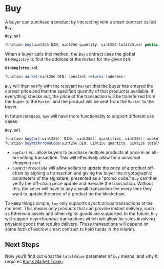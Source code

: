 # Buy

A buyer can purchase a product by interacting with a smart contract called `Buy`.

**`Buy.sol`**

```cs
function buy(uint256 DIN, uint256 quantity, uint256 totalValue) public returns (uint256 orderID)
```

When a buyer calls this method, the `Buy` contract uses the global `DINRegistry` to find the address of the `Market` for the given `DIN`.

**`DINRegistry.sol`**
```cs
function market(uint256 DIN) constant returns (address)
```

`Buy` will then verify with the relevant `Market` that the buyer has entered the correct price and that the specified quantity of that product is available. If everything checks out, the price of the transaction will be transferred from the buyer to the `Market` and the product will be sent from the `Market` to the buyer.

In future releases, `Buy` will have more functionality to support different use cases:

**`Buy.sol`**
```cs
function buyCart(uint256[] DINs, uint256[] quantities, uint256[] subtotalValues)
function buyWithPromoCode(uint256 DIN, uint256 quantity, uint256 totalValue, uint8 v, bytes32 r, bytes32 s) 
```

* `buyCart` will allow buyers to purchase multiple products at once in an all-or-nothing transaction. This will effectively allow for a *universal shopping cart*.
* `buyWithPromoCode` will allow sellers to update the price of a product off-chain by signing a transaction and giving the buyer the cryptographic parameters of the signature, presented as a "promo code." `Buy` can then verify the off-chain price update and execute the transaction. Without this, the seller will have to pay a small transaction fee every time they want to update the price of a product on the blockchain.

To keep things simple, `Buy` only supports *synchronous* transactions at the moment. This means only products that can provide instant delivery, such as Ethereum assets and other digital goods are supported. In the future, `Buy` will support *asynchronous* transactions which will allow for sales involving physical goods that require delivery. These transactions will depend on some form of escrow smart contract to hold funds in the interim.

## Next Steps

Now you'll find out what the `totalValue` parameter of `buy` means, and why it requires [Kiosk Market Token](../intro/kiosk-market-token.md).
